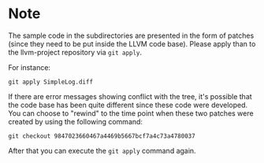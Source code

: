 # Note
The sample code in the subdirectories are presented in the form of patches
(since they need to be put inside the LLVM code base). Please apply than to
the llvm-project repository via `git apply`.

For instance:
```
git apply SimpleLog.diff
```

If there are error messages showing conflict with the tree, it's possible that
the code base has been quite different since these code were developed. You can
choose to "rewind" to the time point when these two patches were created by using
the following command:
```
git checkout 9847023660467a4469b5667bcf7a4c73a4780037
```
After that you can execute the `git apply` command again.
